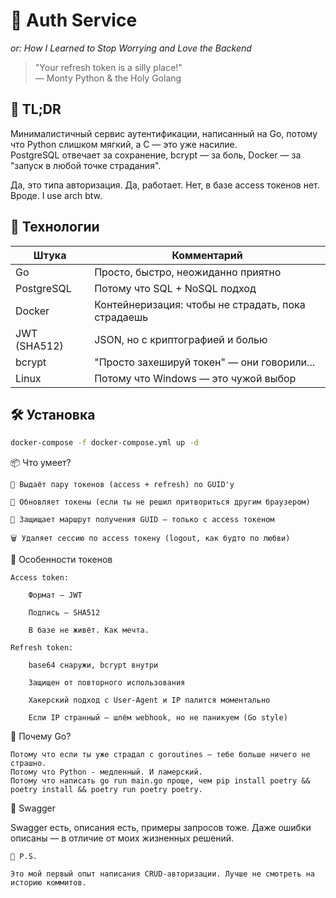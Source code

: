 # 🧠 Auth Service  
_or: How I Learned to Stop Worrying and Love the Backend_

> "Your refresh token is a silly place!"  
> — Monty Python & the Holy Golang

## 🧾 TL;DR

Минималистичный сервис аутентификации, написанный на Go, потому что Python слишком мягкий, а C — это уже насилие.  
PostgreSQL отвечает за сохранение, bcrypt — за боль, Docker — за "запуск в любой точке страдания".

Да, это типа авторизация. Да, работает. Нет, в базе access токенов нет. Вроде. I use arch btw.

## 🧰 Технологии

| Штука        | Комментарий |
|--------------|-------------|
| Go           | Просто, быстро, неожиданно приятно |
| PostgreSQL   | Потому что SQL + NoSQL подход |
| Docker       | Контейнеризация: чтобы не страдать, пока страдаешь |
| JWT (SHA512) | JSON, но с криптографией и болью |
| bcrypt       | "Просто захешируй токен" — они говорили... |
| Linux        | Потому что Windows — это чужой выбор |

## 🛠 Установка

```bash
docker-compose -f docker-compose.yml up -d
```

📦 Что умеет?

    🎫 Выдаёт пару токенов (access + refresh) по GUID'у

    🔄 Обновляет токены (если ты не решил притвориться другим браузером)

    🔐 Защищает маршрут получения GUID — только с access токеном

    🗑 Удаляет сессию по access токену (logout, как будто по любви)

🔐 Особенности токенов

    Access token:

        Формат — JWT

        Подпись — SHA512

        В базе не живёт. Как мечта.

    Refresh token:

        base64 снаружи, bcrypt внутри

        Защищен от повторного использования

        Хакерский подход с User-Agent и IP палится моментально

        Если IP странный — шлём webhook, но не паникуем (Go style)

📎 Почему Go?

    Потому что если ты уже страдал с goroutines — тебе больше ничего не страшно.
    Потому что Python - медленный. И ламерский.
    Потому что написать go run main.go проще, чем pip install poetry && poetry install && poetry run poetry poetry.

📃 Swagger

Swagger есть, описания есть, примеры запросов тоже. Даже ошибки описаны — в отличие от моих жизненных решений.

    🐍 P.S.

    Это мой первый опыт написания CRUD-авторизации. Лучше не смотреть на историю коммитов.
